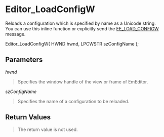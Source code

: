 # Editor\_LoadConfigW

Reloads a configuration which is specified by name as a Unicode string. You can use this inline function or explicitly send the [EE\_LOAD\_CONFIGW](../message/ee_load_configw) message.

Editor\_LoadConfigW( HWND hwnd, LPCWSTR szConfigName );

## Parameters

_hwnd_

> Specifies the window handle of the view or frame of EmEditor.

_szConfigName_

> Specifies the name of a configuration to be reloaded.

## Return Values

> The return value is not used.
